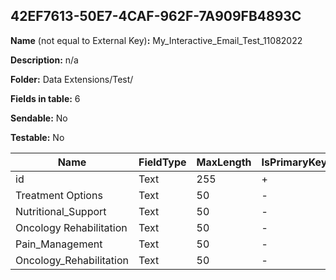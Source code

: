 ## 42EF7613-50E7-4CAF-962F-7A909FB4893C

**Name** (not equal to External Key)**:** My_Interactive_Email_Test_11082022

**Description:** n/a

**Folder:** Data Extensions/Test/

**Fields in table:** 6

**Sendable:** No

**Testable:** No

| Name | FieldType | MaxLength | IsPrimaryKey | IsNullable | DefaultValue |
| --- | --- | --- | --- | --- | --- |
| id | Text | 255 | + | - |  |
| Treatment Options | Text | 50 | - | + |  |
| Nutritional_Support | Text | 50 | - | + |  |
| Oncology Rehabilitation | Text | 50 | - | + |  |
| Pain_Management | Text | 50 | - | + |  |
| Oncology_Rehabilitation | Text | 50 | - | + |  |
